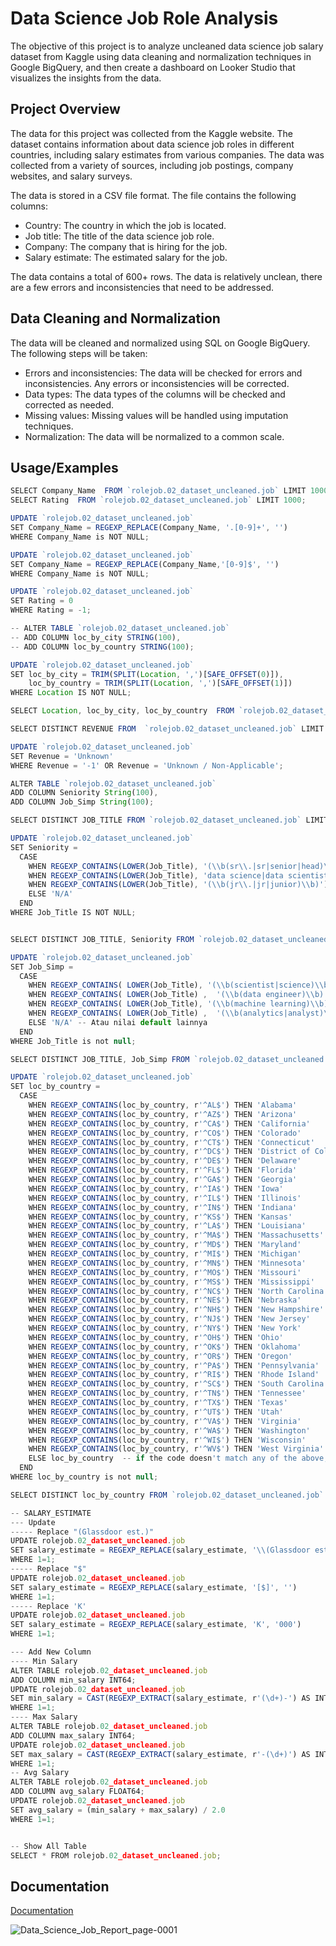 
# Data Science Job Role Analysis

The objective of this project is to analyze uncleaned data science job salary dataset from Kaggle using data cleaning and normalization techniques in Google BigQuery, and then create a dashboard on Looker Studio that visualizes the insights from the data.

## Project Overview

The data for this project was collected from the Kaggle website. The dataset contains information about data science job roles in different countries, including salary estimates from various companies. The data was collected from a variety of sources, including job postings, company websites, and salary surveys.

The data is stored in a CSV file format. The file contains the following columns:

* Country: The country in which the job is located.
* Job title: The title of the data science job role.
* Company: The company that is hiring for the job.
* Salary estimate: The estimated salary for the job.

The data contains a total of 600+ rows. The data is relatively unclean, there are a few errors and inconsistencies that need to be addressed.

## Data Cleaning and Normalization
The data will be cleaned and normalized using SQL on Google BigQuery. The following steps will be taken:

* Errors and inconsistencies: The data will be checked for errors and inconsistencies. Any errors or inconsistencies will be corrected.
* Data types: The data types of the columns will be checked and corrected as needed.
* Missing values: Missing values will be handled using imputation techniques.
* Normalization: The data will be normalized to a common scale.
## Usage/Examples

```javascript
SELECT Company_Name  FROM `rolejob.02_dataset_uncleaned.job` LIMIT 1000;
SELECT Rating  FROM `rolejob.02_dataset_uncleaned.job` LIMIT 1000;

UPDATE `rolejob.02_dataset_uncleaned.job`
SET Company_Name = REGEXP_REPLACE(Company_Name, '.[0-9]+', '')
WHERE Company_Name is NOT NULL;

UPDATE `rolejob.02_dataset_uncleaned.job`
SET Company_Name = REGEXP_REPLACE(Company_Name,'[0-9]$', '')
WHERE Company_Name is NOT NULL;

UPDATE `rolejob.02_dataset_uncleaned.job`
SET Rating = 0
WHERE Rating = -1;

-- ALTER TABLE `rolejob.02_dataset_uncleaned.job`
-- ADD COLUMN loc_by_city STRING(100),
-- ADD COLUMN loc_by_country STRING(100);

UPDATE `rolejob.02_dataset_uncleaned.job`
SET loc_by_city = TRIM(SPLIT(Location, ',')[SAFE_OFFSET(0)]),
    loc_by_country = TRIM(SPLIT(Location, ',')[SAFE_OFFSET(1)])
WHERE Location IS NOT NULL;

SELECT Location, loc_by_city, loc_by_country  FROM `rolejob.02_dataset_uncleaned.job` LIMIT 1000;

SELECT DISTINCT REVENUE FROM  `rolejob.02_dataset_uncleaned.job` LIMIT 1000;

UPDATE `rolejob.02_dataset_uncleaned.job`
SET Revenue = 'Unknown'
WHERE Revenue = '-1' OR Revenue = 'Unknown / Non-Applicable';

ALTER TABLE `rolejob.02_dataset_uncleaned.job`
ADD COLUMN Seniority String(100),
ADD COLUMN Job_Simp String(100);

SELECT DISTINCT JOB_TITLE FROM `rolejob.02_dataset_uncleaned.job` LIMIT 1000;

UPDATE `rolejob.02_dataset_uncleaned.job` 
SET Seniority = 
  CASE 
    WHEN REGEXP_CONTAINS(LOWER(Job_Title), '(\\b(sr\\.|sr|senior|head)\\b)') THEN 'Senior DS'
    WHEN REGEXP_CONTAINS(LOWER(Job_Title), 'data science|data scientist|data analyst|machine learning engineer') THEN 'DS'
    WHEN REGEXP_CONTAINS(LOWER(Job_Title), '(\\b(jr\\.|jr|junior)\\b)') THEN 'Junior DS'
    ELSE 'N/A'
  END
WHERE Job_Title IS NOT NULL;


SELECT DISTINCT JOB_TITLE, Seniority FROM `rolejob.02_dataset_uncleaned.job` LIMIT 1000;

UPDATE `rolejob.02_dataset_uncleaned.job` 
SET Job_Simp = 
  CASE 
    WHEN REGEXP_CONTAINS( LOWER(Job_Title), '(\\b(scientist|science)\\b)') THEN 'Data Scientist'
    WHEN REGEXP_CONTAINS( LOWER(Job_Title) ,  '(\\b(data engineer)\\b)') THEN 'Data Engineer'
    WHEN REGEXP_CONTAINS( LOWER(Job_Title), '(\\b(machine learning)\\b)') THEN 'Machine Learning Engineer'
    WHEN REGEXP_CONTAINS( LOWER(Job_Title) ,  '(\\b(analytics|analyst)\\b)') THEN 'Data Analyst'
    ELSE 'N/A' -- Atau nilai default lainnya
  END
WHERE Job_Title is not null;

SELECT DISTINCT JOB_TITLE, Job_Simp FROM `rolejob.02_dataset_uncleaned.job` LIMIT 1000;

UPDATE `rolejob.02_dataset_uncleaned.job` 
SET loc_by_country = 
  CASE
    WHEN REGEXP_CONTAINS(loc_by_country, r'^AL$') THEN 'Alabama'
    WHEN REGEXP_CONTAINS(loc_by_country, r'^AZ$') THEN 'Arizona'
    WHEN REGEXP_CONTAINS(loc_by_country, r'^CA$') THEN 'California'
    WHEN REGEXP_CONTAINS(loc_by_country, r'^CO$') THEN 'Colorado'
    WHEN REGEXP_CONTAINS(loc_by_country, r'^CT$') THEN 'Connecticut'
    WHEN REGEXP_CONTAINS(loc_by_country, r'^DC$') THEN 'District of Columbia'
    WHEN REGEXP_CONTAINS(loc_by_country, r'^DE$') THEN 'Delaware'
    WHEN REGEXP_CONTAINS(loc_by_country, r'^FL$') THEN 'Florida'
    WHEN REGEXP_CONTAINS(loc_by_country, r'^GA$') THEN 'Georgia'
    WHEN REGEXP_CONTAINS(loc_by_country, r'^IA$') THEN 'Iowa'
    WHEN REGEXP_CONTAINS(loc_by_country, r'^IL$') THEN 'Illinois'
    WHEN REGEXP_CONTAINS(loc_by_country, r'^IN$') THEN 'Indiana'
    WHEN REGEXP_CONTAINS(loc_by_country, r'^KS$') THEN 'Kansas'
    WHEN REGEXP_CONTAINS(loc_by_country, r'^LA$') THEN 'Louisiana'
    WHEN REGEXP_CONTAINS(loc_by_country, r'^MA$') THEN 'Massachusetts'
    WHEN REGEXP_CONTAINS(loc_by_country, r'^MD$') THEN 'Maryland'
    WHEN REGEXP_CONTAINS(loc_by_country, r'^MI$') THEN 'Michigan'
    WHEN REGEXP_CONTAINS(loc_by_country, r'^MN$') THEN 'Minnesota'
    WHEN REGEXP_CONTAINS(loc_by_country, r'^MO$') THEN 'Missouri'
    WHEN REGEXP_CONTAINS(loc_by_country, r'^MS$') THEN 'Mississippi'
    WHEN REGEXP_CONTAINS(loc_by_country, r'^NC$') THEN 'North Carolina'
    WHEN REGEXP_CONTAINS(loc_by_country, r'^NE$') THEN 'Nebraska'
    WHEN REGEXP_CONTAINS(loc_by_country, r'^NH$') THEN 'New Hampshire'
    WHEN REGEXP_CONTAINS(loc_by_country, r'^NJ$') THEN 'New Jersey'
    WHEN REGEXP_CONTAINS(loc_by_country, r'^NY$') THEN 'New York'
    WHEN REGEXP_CONTAINS(loc_by_country, r'^OH$') THEN 'Ohio'
    WHEN REGEXP_CONTAINS(loc_by_country, r'^OK$') THEN 'Oklahoma'
    WHEN REGEXP_CONTAINS(loc_by_country, r'^OR$') THEN 'Oregon'
    WHEN REGEXP_CONTAINS(loc_by_country, r'^PA$') THEN 'Pennsylvania'
    WHEN REGEXP_CONTAINS(loc_by_country, r'^RI$') THEN 'Rhode Island'
    WHEN REGEXP_CONTAINS(loc_by_country, r'^SC$') THEN 'South Carolina'
    WHEN REGEXP_CONTAINS(loc_by_country, r'^TN$') THEN 'Tennessee'
    WHEN REGEXP_CONTAINS(loc_by_country, r'^TX$') THEN 'Texas'
    WHEN REGEXP_CONTAINS(loc_by_country, r'^UT$') THEN 'Utah'
    WHEN REGEXP_CONTAINS(loc_by_country, r'^VA$') THEN 'Virginia'
    WHEN REGEXP_CONTAINS(loc_by_country, r'^WA$') THEN 'Washington'
    WHEN REGEXP_CONTAINS(loc_by_country, r'^WI$') THEN 'Wisconsin'
    WHEN REGEXP_CONTAINS(loc_by_country, r'^WV$') THEN 'West Virginia'
    ELSE loc_by_country  -- if the code doesn't match any of the above, keep it as is
  END
WHERE loc_by_country is not null;

SELECT DISTINCT loc_by_country FROM `rolejob.02_dataset_uncleaned.job` LIMIT 1000;

-- SALARY_ESTIMATE
--- Update 
----- Replace "(Glassdoor est.)"
UPDATE rolejob.02_dataset_uncleaned.job
SET salary_estimate = REGEXP_REPLACE(salary_estimate, '\\(Glassdoor est.\\)', '')
WHERE 1=1;
----- Replace "$" 
UPDATE rolejob.02_dataset_uncleaned.job
SET salary_estimate = REGEXP_REPLACE(salary_estimate, '[$]', '')
WHERE 1=1;
----- Replace 'K' 
UPDATE rolejob.02_dataset_uncleaned.job
SET salary_estimate = REGEXP_REPLACE(salary_estimate, 'K', '000')
WHERE 1=1;

--- Add New Column
---- Min Salary
ALTER TABLE rolejob.02_dataset_uncleaned.job
ADD COLUMN min_salary INT64;
UPDATE rolejob.02_dataset_uncleaned.job
SET min_salary = CAST(REGEXP_EXTRACT(salary_estimate, r'(\d+)-') AS INT64)
WHERE 1=1;
---- Max Salary
ALTER TABLE rolejob.02_dataset_uncleaned.job
ADD COLUMN max_salary INT64;
UPDATE rolejob.02_dataset_uncleaned.job
SET max_salary = CAST(REGEXP_EXTRACT(salary_estimate, r'-(\d+)') AS INT64)
WHERE 1=1;
-- Avg Salary
ALTER TABLE rolejob.02_dataset_uncleaned.job
ADD COLUMN avg_salary FLOAT64;
UPDATE rolejob.02_dataset_uncleaned.job
SET avg_salary = (min_salary + max_salary) / 2.0
WHERE 1=1;


-- Show All Table
SELECT * FROM rolejob.02_dataset_uncleaned.job;
```


## Documentation

[Documentation](Data_Science_Job_Report_page-0001.jpg)

![Data_Science_Job_Report_page-0001](https://github.com/erlisrizqiyani/Data-Analyst/assets/101242934/f6d00785-2f9f-4914-bdf3-3a045ffc5359)

